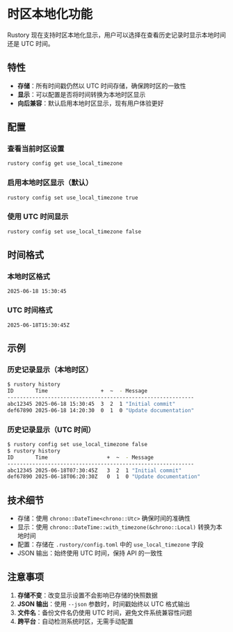 # 时区本地化功能

Rustory 现在支持时区本地化显示，用户可以选择在查看历史记录时显示本地时间还是 UTC 时间。

## 特性

- **存储**：所有时间戳仍然以 UTC 时间存储，确保跨时区的一致性
- **显示**：可以配置是否将时间转换为本地时区显示
- **向后兼容**：默认启用本地时区显示，现有用户体验更好

## 配置

### 查看当前时区设置

```bash
rustory config get use_local_timezone
```

### 启用本地时区显示（默认）

```bash
rustory config set use_local_timezone true
```

### 使用 UTC 时间显示

```bash
rustory config set use_local_timezone false
```

## 时间格式

### 本地时区格式
```
2025-06-18 15:30:45
```

### UTC 时间格式
```
2025-06-18T15:30:45Z
```

## 示例

### 历史记录显示（本地时区）
```bash
$ rustory history
ID       Time                 +  ~  - Message
------------------------------------------------------------
abc12345 2025-06-18 15:30:45  3  2  1 "Initial commit"
def67890 2025-06-18 14:20:30  0  1  0 "Update documentation"
```

### 历史记录显示（UTC 时间）
```bash
$ rustory config set use_local_timezone false
$ rustory history
ID       Time                   +  ~  - Message
------------------------------------------------------------
abc12345 2025-06-18T07:30:45Z   3  2  1 "Initial commit"
def67890 2025-06-18T06:20:30Z   0  1  0 "Update documentation"
```

## 技术细节

- 存储：使用 `chrono::DateTime<chrono::Utc>` 确保时间的准确性
- 显示：使用 `chrono::DateTime::with_timezone(&chrono::Local)` 转换为本地时间
- 配置：存储在 `.rustory/config.toml` 中的 `use_local_timezone` 字段
- JSON 输出：始终使用 UTC 时间，保持 API 的一致性

## 注意事项

1. **存储不变**：改变显示设置不会影响已存储的快照数据
2. **JSON 输出**：使用 `--json` 参数时，时间戳始终以 UTC 格式输出
3. **文件名**：备份文件名仍使用 UTC 时间，避免文件系统兼容性问题
4. **跨平台**：自动检测系统时区，无需手动配置
